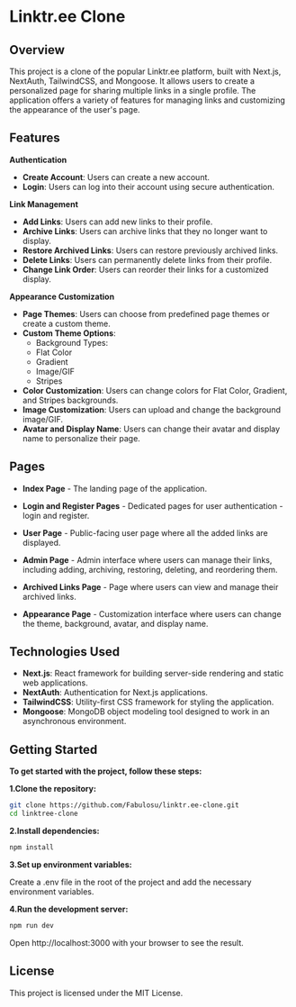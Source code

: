 # Linktr.ee Clone
## Overview
This project is a clone of the popular Linktr.ee platform, built with Next.js, NextAuth, TailwindCSS, and Mongoose. It allows users to create a personalized page for sharing multiple links in a single profile. The application offers a variety of features for managing links and customizing the appearance of the user's page.

## Features
**Authentication**
- **Create Account**: Users can create a new account.
- **Login**: Users can log into their account using secure authentication.

**Link Management**
- **Add Links**: Users can add new links to their profile.
- **Archive Links**: Users can archive links that they no longer want to display.
- **Restore Archived Links**: Users can restore previously archived links.
- **Delete Links**: Users can permanently delete links from their profile.
- **Change Link Order**: Users can reorder their links for a customized display.

**Appearance Customization**
- **Page Themes**: Users can choose from predefined page themes or create a custom theme.
- **Custom Theme Options**:
    - Background Types:
    - Flat Color
    - Gradient
    - Image/GIF
    - Stripes
- **Color Customization**: Users can change colors for Flat Color, Gradient, and Stripes backgrounds.
- **Image Customization**: Users can upload and change the background image/GIF.
- **Avatar and Display Name**: Users can change their avatar and display name to personalize their page.

## Pages

- **Index Page** - The landing page of the application.

- **Login and Register Pages** - Dedicated pages for user authentication - login and register.

- **User Page** - Public-facing user page where all the added links are displayed.

- **Admin Page** - Admin interface where users can manage their links, including adding, archiving, restoring, deleting, and reordering them.

- **Archived Links Page** - Page where users can view and manage their archived links.

- **Appearance Page** - Customization interface where users can change the theme, background, avatar, and display name.

## Technologies Used
- **Next.js**: React framework for building server-side rendering and static web applications.
- **NextAuth**: Authentication for Next.js applications.
- **TailwindCSS**: Utility-first CSS framework for styling the application.
- **Mongoose**: MongoDB object modeling tool designed to work in an asynchronous environment.

## Getting Started
**To get started with the project, follow these steps:**

**1.Clone the repository:**
```bash
git clone https://github.com/Fabulosu/linktr.ee-clone.git
cd linktree-clone
```

**2.Install dependencies:**
```bash
npm install
```

**3.Set up environment variables:**

Create a .env file in the root of the project and add the necessary environment variables.

**4.Run the development server:**

```bash
npm run dev
```

Open http://localhost:3000 with your browser to see the result.

## License

This project is licensed under the MIT License.
